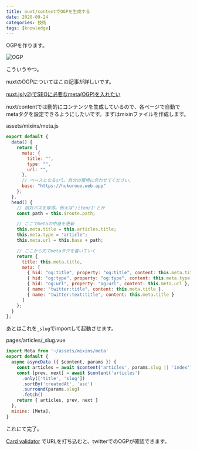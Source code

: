 ```yaml
---
title: nuxt/contentでOGPを生成する
date: 2020-09-24
categories: 技術
tags: [knowledge]
---
```


OGPを作ります。

![OGP](https://firebasestorage.googleapis.com/v0/b/hukurouo.appspot.com/o/image%2Frapture_20200923234722.png?alt=media&token=866e43c6-972c-4324-806b-1b3b92f10907)

こういうやつ。

nuxtのOGPについてはこの記事が詳しいです。

[nuxt.js(v2)でSEOに必要なmeta(OGP)を入れたい](https://qiita.com/amishiro/items/b7260116b282d2cf2756)

nuxt/contentでは動的にコンテンツを生成しているので、各ページで自動でmetaタグを設定できるようにしたいです。まずはmixinファイルを作成します。

assets/mixins/meta.js
```js
export default {
  data() {
    return {
      meta: {
        title: "",
        type: "",
        url: "",
      },
      // ベースとなるurl。自分の環境に合わせてください。
      base: "https://hukurouo.web.app"
    };
  },
  head() {
    // 相対パスを取得。例えば'/item/1'とか
    const path = this.$route.path;

    // ここでmetaの中身を更新
    this.meta.title = this.articles.title;
    this.meta.type = "article";
    this.meta.url = this.base + path;

    // ここから先でmetaタグを書いていく
    return {
      title: this.meta.title,
      meta: [
        { hid: "og:title", property: "og:title", content: this.meta.title },
        { hid: "og:type", property: "og:type", content: this.meta.type },
        { hid: "og:url", property: "og:url", content: this.meta.url },
        { name: "twitter:title", content: this.meta.title },
        { name: "twitter:text:title", content: this.meta.title }
      ]
    };
  }
};
```

あとはこれを`_slug`でimportして起動させます。

pages/articles/_slug.vue
```js
import Meta from '~/assets/mixins/meta'
export default {
  async asyncData ({ $content, params }) {
    const articles = await $content('articles', params.slug || 'index').fetch()
    const [prev, next] = await $content('articles')
      .only(['title', 'slug'])
      .sortBy('createdAt', 'asc')
      .surround(params.slug)
      .fetch()
    return { articles, prev, next }
  },
  mixins: [Meta],
}
```

これにて完了。

[Card validator](https://cards-dev.twitter.com/validator) でURLを打ち込むと、twitterでのOGPが確認できます。